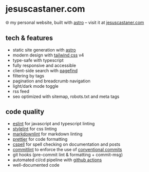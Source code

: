 # jesuscastaner.com

🌐 my personal website, built with [astro](https://astro.build/) – visit it at
[jesuscastaner.com](https://jesuscastaner.com/)

## tech & features

- static site generation with [astro](https://astro.build/)
- modern design with [tailwind css](https://tailwindcss.com/) v4
- type-safe with typescript
- fully responsive and accessible
- client-side search with [pagefind](https://pagefind.app/)
- filtering by tags
- pagination and breadcrumb navigation
- light/dark mode toggle
- rss feed
- seo optimized with sitemap, robots.txt and meta tags

## code quality

- [eslint](https://eslint.org/) for javascript and typescript linting
- [stylelint](https://stylelint.io/) for css linting
- [markdownlint](https://github.com/DavidAnson/markdownlint) for markdown
  linting
- [prettier](https://prettier.io/) for code formatting
- [cspell](https://cspell.org/) for spell checking on documentation and posts
- [commitlint](https://commitlint.js.org/) to enforce the use of
  [conventional commits](https://www.conventionalcommits.org/en/v1.0.0/)
- git hooks (pre-commit lint & formatting + commit-msg)
- automated ci/cd pipeline with
  [github actions](https://github.com/features/actions)
- well-documented code
